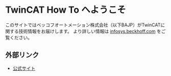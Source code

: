 # TwinCAT How To へようこそ

このサイトではベッコフオートメーション株式会社（以下BAJP）がTwinCATに関する技術情報をお届けします。 より詳しい情報は [infosys.beckhoff.com](https://infosys.beckhoff.com/) をご覧ください。

## 外部リンク

* [公式サイト](https://www.beckhoff.com/)
